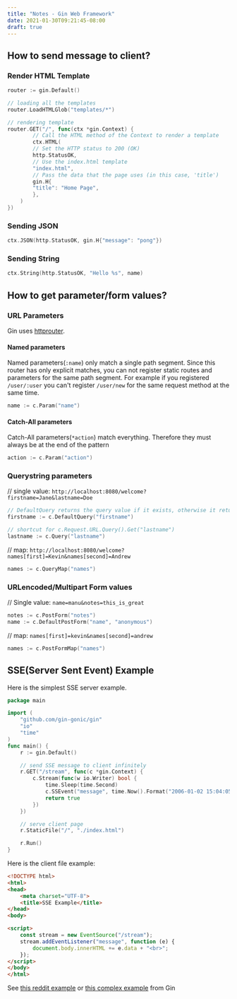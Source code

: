 ```yaml
---
title: "Notes - Gin Web Framework"
date: 2021-01-30T09:21:45-08:00
draft: true
---
```


## How to send message to client?

### Render HTML Template
```go
router := gin.Default()

// loading all the templates
router.LoadHTMLGlob("templates/*")

// rendering template
router.GET("/", func(ctx *gin.Context) {
        // Call the HTML method of the Context to render a template
        ctx.HTML(
        // Set the HTTP status to 200 (OK)
        http.StatusOK,
        // Use the index.html template
        "index.html",
        // Pass the data that the page uses (in this case, 'title')
        gin.H{
        "title": "Home Page",
        },
    )
})
```
### Sending JSON
```go
ctx.JSON(http.StatusOK, gin.H{"message": "pong"})
```

### Sending String
```go
ctx.String(http.StatusOK, "Hello %s", name)
```

## How to get parameter/form values?
### URL Parameters
Gin uses [httprouter](https://github.com/julienschmidt/httprouter).

#### Named parameters
Named parameters(`:name`) only match a single path segment.
Since this router has only explicit matches, you can not register static routes and parameters for the same path segment.
For example if you registered `/user/:user` you can't register `/user/new` for the same request method at the same time.
```go
name := c.Param("name")
```
#### Catch-All parameters
Catch-All parameters(`*action`) match everything. Therefore they must always be at the end of the pattern
```go
action := c.Param("action")
```

### Querystring parameters
// single value: `http://localhost:8080/welcome?firstname=Jane&lastname=Doe`
```go
// DefaultQuery returns the query value if it exists, otherwise it returns the defaultValue.
firstname := c.DefaultQuery("firstname")

// shortcut for c.Request.URL.Query().Get("lastname")
lastname := c.Query("lastname")
```

// map: `http://localhost:8080/welcome?names[first]=Kevin&names[second]=Andrew`
```go
names := c.QueryMap("names")
```

### URLencoded/Multipart Form values
// Single value: `name=manu&notes=this_is_great`
```go
notes := c.PostForm("notes")
name := c.DefaultPostForm("name", "anonymous") 
```

// map: `names[first]=kevin&names[second]=andrew`
```go
names := c.PostFormMap("names")
```

## SSE(Server Sent Event) Example
Here is the simplest SSE server example.
```go
package main

import (
	"github.com/gin-gonic/gin"
	"io"
	"time"
)
func main() {
	r := gin.Default()

	// send SSE message to client infinitely
	r.GET("/stream", func(c *gin.Context) {
		c.Stream(func(w io.Writer) bool {
			time.Sleep(time.Second)
			c.SSEvent("message", time.Now().Format("2006-01-02 15:04:05"))
			return true
		})
	})

	// serve client page
	r.StaticFile("/", "./index.html")

	r.Run()
}
```

Here is the client file example:
```html
<!DOCTYPE html>
<html>
<head>
    <meta charset="UTF-8">
    <title>SSE Example</title>
</head>
<body>

<script>
    const stream = new EventSource("/stream");
    stream.addEventListener("message", function (e) {
        document.body.innerHTML += e.data + "<br>";
    });
</script>
</body>
</html>
```
See [this reddit example](https://stackoverflow.com/questions/63078034/server-sent-event-unexpected-behavior)
or [this complex example](https://github.com/gin-gonic/examples/tree/master/server-sent-event) from Gin